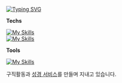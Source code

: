 [![Typing SVG](https://readme-typing-svg.demolab.com/?lines=Welcome+to+Sky's+GitHub)](https://git.io/typing-svg)

**Techs**

[![My Skills](https://skillicons.dev/icons?i=ts,js,html,css)](https://skillicons.dev)  
[![My Skills](https://skillicons.dev/icons?i=svelte,react,nextjs,vue,nuxtjs,jquery)](https://skillicons.dev)

**Tools**

[![My Skills](https://skillicons.dev/icons?i=github,notion,bitbucket,figma)](https://skillicons.dev)

<!-- ![Anurag's GitHub stats](https://github-readme-stats.vercel.app/api?username=hckang80&show_icons=true&theme=transparent) -->

구직활동과 [성경 서비스](https://github.com/hckang80/trueword)를 만들며 지내고 있습니다.
